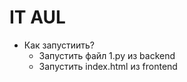 # IT AUL
- Как запустиить?
  - Запустить файл 1.py из backend
  - Запустить index.html из frontend

